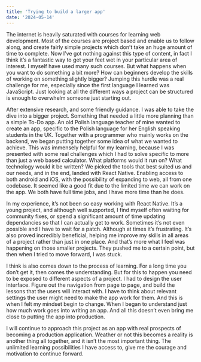 ```yaml
---
title: 'Trying to build a larger app'
date: '2024-05-14'
---
```


The internet is heavily saturated with courses for learning web development. Most of the courses are project based and enable us to follow along, and create fairly simple projects which don’t take an huge amount of time to complete. Now I’ve got nothing against this type of content, in fact I think it’s a fantastic way to get your feet wet in your particular area of interest. I myself have used many such courses. But what happens when you want to do something a bit more? How can beginners develop the skills of working on something slightly bigger? Jumping this hurdle was a real challenge for me, especially since the first language I learned was JavaScript. Just looking at all the different ways a project can be structured is enough to overwhelm someone just starting out.

After extensive research, and some friendly guidance. I was able to take the dive into a bigger project. Something that needed a little more planning than a simple To-Do app. An old Polish language teacher of mine wanted to create an app, specific to the Polish language for her English speaking students in the UK. Together with a programmer who mainly works on the backend, we began putting together some idea of what we wanted to achieve. This was immensely helpful for my learning, because I was presented with some real challenges which I had to solve specific to more than just a web based calculator. What platforms would it run on? What technology would it be written? We picked the tools that best suited us and our needs, and in the end, landed with React Native. Enabling access to both android and iOS, with the possibility of expanding to web, all from one codebase. It seemed like a good fit due to the limited time we can work on the app. We both have full time jobs, and I have more time than he does.

In my experience, it’s not been so easy working with React Native. It’s a young project, and although well supported, I find myself often waiting for community fixes, or spend a significant amount of time updating dependancies so that I can actually get to work. Sometimes it’s not even possible and I have to wait for a patch. Although at times it’s frustrating. It’s also proved incredibly beneficial, helping me improve my skills in all areas of a project rather than just in one place. And that’s more what I feel was happening on those smaller projects. They pushed me to a certain point, but then when I tried to move forward, I was stuck.

I think is also comes down to the process of learning. For a long time you don’t get it, then comes the understanding. But for this to happen you need to be exposed to different aspects of a project. I had to design the user interface. Figure out the navigation from page to page, and build the lessons that the users will interact with. I have to think about relevant settings the user might need to make the app work for them. And this is when I felt my mindset begin to change. When I began to understand just how much work goes into writing an app. And all this doesn’t even bring me close to putting the app into production.

I will continue to approach this project as an app with real prospects of becoming a production application. Weather or not this becomes a reality is another thing all together, and it isn’t the most important thing. The unlimited learning possibilities I have access to, give me the courage and motivation to continue forward.
